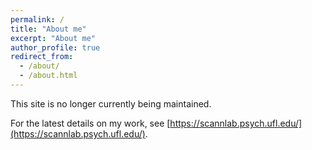 ```yaml
---
permalink: /
title: "About me"
excerpt: "About me"
author_profile: true
redirect_from:
  - /about/
  - /about.html
---
```


This site is no longer currently being maintained. 

For the latest details on my work, see [https://scannlab.psych.ufl.edu/](https://scannlab.psych.ufl.edu/).
